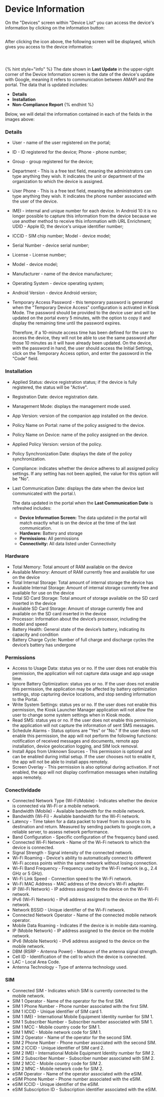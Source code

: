 # Device Information

On the "Devices" screen within "Device List" you can access the device's information by clicking on the information button:

<figure><img src="../../../../.gitbook/assets/image (13).png" alt=""><figcaption></figcaption></figure>

After clicking the icon above, the following screen will be displayed, which gives you access to the device information:

<figure><img src="../../../../.gitbook/assets/image (14).png" alt=""><figcaption></figcaption></figure>

<figure><img src="../../../../.gitbook/assets/image (15).png" alt=""><figcaption></figcaption></figure>

<figure><img src="../../../../.gitbook/assets/image (16).png" alt=""><figcaption></figcaption></figure>

{% hint style="info" %}
The date shown in **Last Update** in the upper-right corner of the Device Information screen is the date of the device's update with Google, meaning it refers to communication between AMAPI and the portal. The data that is updated includes:

* **Details**
* **Installation**
* **Non-Compliance Report**
{% endhint %}



Below, we will detail the information contained in each of the fields in the images above:

### Details

* User - name of the user registered on the portal;&#x20;
* ID - ID registered for the device; Phone - phone number;&#x20;
* Group - group registered for the device;
* Department - This is a free text field, meaning the administrators can type anything they wish. It indicates the unit or department of the organization to which the device is assigned.
* User Phone - This is a free text field, meaning the administrators can type anything they wish. It indicates the phone number associated with the user of the device.
* IMEI - internal and unique number for each device. In Android 10 it is no longer possible to capture this information from the device because we use another method to receive this information with URL Enrichment; UDID - Apple ID, the device's unique identifier number;&#x20;
* ICCID - SIM chip number; Model - device model;
* Serial Number - device serial number;&#x20;
* License - License number;
* Model - device model;&#x20;
* Manufacturer - name of the device manufacturer;&#x20;
* Operating System - device operating system;&#x20;
* Android Version - device Android version;
*   Temporary Access Password - this temporary password is generated when the "Temporary Device Access" configuration is activated in Kiosk Mode. The password should be provided to the device user and will be updated on the portal every 5 minutes, with the option to copy it and display the remaining time until the password expires.

    Therefore, if a 10-minute access time has been defined for the user to access the device, they will not be able to use the same password after those 10 minutes as it will have already been updated. On the device, with the password in hand, the user should access the Initial Settings, click on the Temporary Access option, and enter the password in the "Code" field.

### Installation

* Applied Status: device registration status; if the device is fully registered, the status will be "Active".
* Registration Date: device registration date.
* Management Mode: displays the management mode used.
* App Version: version of the companion app installed on the device.
* Policy Name on Portal: name of the policy assigned to the device.
* Policy Name on Device: name of the policy assigned on the device.
* Applied Policy Version: version of the policy.
* Policy Synchronization Date: displays the date of the policy synchronization.
* Compliance: indicates whether the device adheres to all assigned policy settings. If any setting has not been applied, the value for this option will be "No".
*   Last Communication Date: displays the date when the device last communicated with the portal.\


    The data updated in the portal when the **Last Communication Date** is refreshed includes:

    * **Device Information Screen:** The data updated in the portal will match exactly what is on the device at the time of the last communication.
    * **Hardware:** Battery and storage
    * **Permissions:** All permissions
    * **Connectivity:** All data listed under Connectivity

### Hardware

* Total Memory: Total amount of RAM available on the device
* Available Memory: Amount of RAM currently free and available for use on the device
* Total Internal Storage: Total amount of internal storage the device has
* Available Internal Storage: Amount of internal storage currently free and available for use on the device
* Total SD Card Storage: Total amount of storage available on the SD card inserted in the device
* Available SD Card Storage: Amount of storage currently free and available on the SD card inserted in the device
* Processor: Information about the device’s processor, including the model and speed
* Battery Health: General state of the device’s battery, indicating its capacity and condition
* Battery Charge Cycle: Number of full charge and discharge cycles the device’s battery has undergone

### Permissions

* Access to Usage Data: status yes or no. If the user does not enable this permission, the application will not capture data usage and app usage time.
* Ignore Battery Optimization: status yes or no. If the user does not enable this permission, the application may be affected by battery optimization settings, stop capturing device locations, and stop sending information to the Portal.
* Write System Settings: status yes or no. If the user does not enable this permission, the Kiosk Launcher Manager application will not allow the user to change some system settings when in Kiosk mode.
* Read SMS: status yes or no. If the user does not enable this permission, the application will not capture the information of sent SMS messages.
* Schedule Alarms - Status options are "Yes" or "No." If the user does not enable this permission, the app will not perform the following functions: notification of received messages and documents, remote app installation, device geolocation logging, and SIM lock removal.
* Install Apps from Unknown Sources - This permission is optional and can be enabled during initial setup. If the user chooses not to enable it, the app will not be able to install apps remotely.
* Screen Overlay - This permission is also optional during activation. If not enabled, the app will not display confirmation messages when installing apps remotely.

### Conectividade

* Connected Network Type (Wi-Fi/Mobile) - Indicates whether the device is connected via Wi-Fi or a mobile network.
* Bandwidth (Mobile) - Available bandwidth for the mobile network.
* Bandwidth (Wi-Fi) - Available bandwidth for the Wi-Fi network.
* Latency - Time taken for a data packet to travel from its source to its destination and return. Measured by sending packets to google.com, a reliable server, to assess network performance.
* Band Configuration - Specific configuration of the frequency band used.
* Connected Wi-Fi Network - Name of the Wi-Fi network to which the device is connected.
* Signal Strength - Signal intensity of the connected network.
* Wi-Fi Roaming - Device's ability to automatically connect to different Wi-Fi access points within the same network without losing connection.
* Wi-Fi Band Frequency - Frequency used by the Wi-Fi network (e.g., 2.4 GHz or 5 GHz).
* Wi-Fi Link Speed - Connection speed to the Wi-Fi network.
* Wi-Fi MAC Address - MAC address of the device's Wi-Fi adapter.
* IP (Wi-Fi Network) - IP address assigned to the device on the Wi-Fi network.
* IPv6 (Wi-Fi Network) - IPv6 address assigned to the device on the Wi-Fi network.
* Network BSSID - Unique identifier of the Wi-Fi network.
* Connected Network Operator - Name of the connected mobile network operator.
* Mobile Data Roaming - Indicates if the device is in mobile data roaming.
* IP (Mobile Network) - IP address assigned to the device on the mobile network.
* IPv6 (Mobile Network) - IPv6 address assigned to the device on the mobile network.
* DBM (RSRP - Antenna Power) - Measure of the antenna signal strength.
* Cell ID - Identification of the cell to which the device is connected.
* LAC - Local Area Code.
* Antenna Technology - Type of antenna technology used.

### SIM

* Connected SIM - Indicates which SIM is currently connected to the mobile network.
* SIM 1 Operator - Name of the operator for the first SIM.
* SIM 1 Phone Number - Phone number associated with the first SIM.
* SIM 1 ICCID - Unique identifier of SIM card 1.
* SIM 1 IMEI - International Mobile Equipment Identity number for SIM 1.
* SIM 1 Subscriber Number - Subscriber number associated with SIM 1.
* SIM 1 MCC - Mobile country code for SIM 1.
* SIM 1 MNC - Mobile network code for SIM 1.
* SIM 2 Operator - Name of the operator for the second SIM.
* SIM 2 Phone Number - Phone number associated with the second SIM.
* SIM 2 ICCID - Unique identifier of SIM card 2.
* SIM 2 IMEI - International Mobile Equipment Identity number for SIM 2.
* SIM 2 Subscriber Number - Subscriber number associated with SIM 2.
* SIM 2 MCC - Mobile country code for SIM 2.
* SIM 2 MNC - Mobile network code for SIM 2.
* eSIM Operator - Name of the operator associated with the eSIM.
* eSIM Phone Number - Phone number associated with the eSIM.
* eSIM ICCID - Unique identifier of the eSIM.
* eSIM Subscription ID - Subscription identifier associated with the eSIM.
